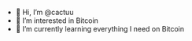 - 👋 Hi, I’m @cactuu
- 👀 I’m interested in Bitcoin
- 🌱 I’m currently learning everything I need on Bitcoin

<!---
cactuu/cactuu is a ✨ special ✨ repository because its `README.md` (this file) appears on your GitHub profile.
You can click the Preview link to take a look at your changes.
--->
